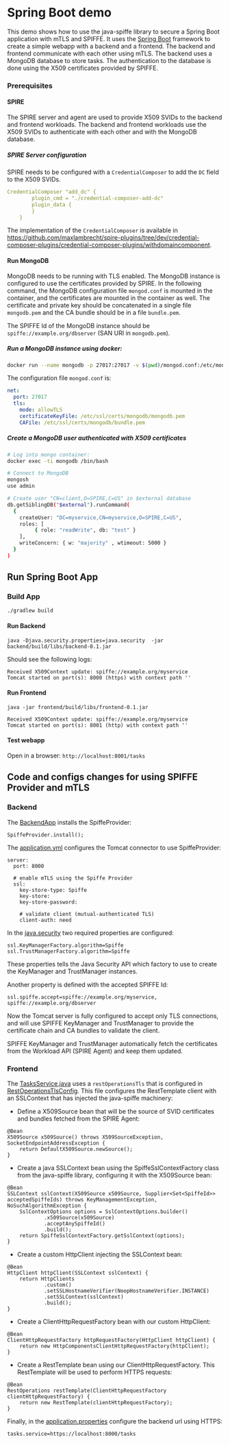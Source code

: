 # Spring Boot demo

This demo shows how to use the java-spiffe library to secure a Spring Boot application with mTLS and SPIFFE.
It uses the [Spring Boot](https://spring.io/projects/spring-boot) framework to create a simple webapp with a backend and a frontend.
The backend and frontend communicate with each other using mTLS.
The backend uses a MongoDB database to store tasks.
The authentication to the database is done using the X509 certificates provided by SPIFFE.


### Prerequisites

#### SPIRE

The SPIRE server and agent are used to provide X509 SVIDs to the backend and frontend workloads.
The backend and frontend workloads use the X509 SVIDs to authenticate with each other and with the MongoDB database.

##### SPIRE Server configuration

SPIRE needs to be configured with a `CredentialComposer` to add the `DC` field to the X509 SVIDs.

```yaml
CredentialComposer "add_dc" {
        plugin_cmd = "./credential-composer-add-dc"
		plugin_data {
		}
	}
```

The implementation of the `CredentialComposer` is available in https://github.com/maxlambrecht/spire-plugins/tree/dev/credential-composer-plugins/credential-composer-plugins/withdomaincomponent.


#### Run MongoDB

MongoDB needs to be running with TLS enabled. The MongoDB instance is configured to use the certificates provided by SPIRE.
In the following command, the MongoDB configuration file `mongod.conf` is mounted in the container, and the certificates are mounted
in the container as well. The certificate and private key should be concatenated in a single file `mongodb.pem` and the CA bundle
should be in a file `bundle.pem`.

The SPIFFE Id of the MongoDB instance should be `spiffe://example.org/dbserver` (SAN URI in `mongodb.pem`).

##### Run a MongoDB instance using docker:

```bash
docker run --name mongodb -p 27017:27017 -v $(pwd)/mongod.conf:/etc/mongod.conf -v $(pwd)/mongodb.pem:/etc/ssl/certs/mongodb/mongodb.pem -v $(pwd)/bundle.pem:/etc/ssl/certs/mongodb/bundle.pem mongo:5.0 --config /etc/mongod.conf
```

The configuration file `mongod.conf` is:

```yaml
net:
  port: 27017
  tls:
    mode: allowTLS
    certificateKeyFile: /etc/ssl/certs/mongodb/mongodb.pem
    CAFile: /etc/ssl/certs/mongodb/bundle.pem
```

##### Create a MongoDB user authenticated with X509 certificates

```bash
# Log into mongo container:
docker exec -ti mongodb /bin/bash

# Connect to MongoDB
mongosh
use admin

# Create user "CN=client,O=SPIRE,C=US" in $external database
db.getSiblingDB("$external").runCommand(
  {
    createUser: "DC=myservice,CN=myservice,O=SPIRE,C=US",
    roles: [
         { role: "readWrite", db: "test" }
    ],
    writeConcern: { w: "majority" , wtimeout: 5000 }
  }
)
```

## Run Spring Boot App

### Build App 

```
./gradlew build
```

#### Run Backend

```
java -Djava.security.properties=java.security  -jar backend/build/libs/backend-0.1.jar
```

Should see the following logs:
```
Received X509Context update: spiffe://example.org/myservice
Tomcat started on port(s): 8000 (https) with context path ''
```

#### Run Frontend

```
java -jar frontend/build/libs/frontend-0.1.jar
```

```
Received X509Context update: spiffe://example.org/myservice
Tomcat started on port(s): 8001 (http) with context path ''
```

#### Test webapp

Open in a browser: `http://localhost:8001/tasks`

## Code and configs changes for using SPIFFE Provider and mTLS

### Backend

The [BackendApp](backend/src/main/java/com/example/BackendApp.java) installs the SpiffeProvider:

```
SpiffeProvider.install();
```

The [application.yml](backend/src/main/resources/application.yml) configures the Tomcat connector to use SpiffeProvider:

```
server:
  port: 8000

  # enable mTLS using the Spiffe Provider
  ssl:
    key-store-type: Spiffe
    key-store:    
    key-store-password:

    # validate client (mutual-authenticated TLS)
    client-auth: need
```

In the [java.security](java.security) two required properties are configured:

```
ssl.KeyManagerFactory.algorithm=Spiffe
ssl.TrustManagerFactory.algorithm=Spiffe 
```
These properties tells the Java Security API which factory to use to create the KeyManager and TrustManager instances.

Another property is defined with the accepted SPIFFE Id:

```
ssl.spiffe.accept=spiffe://example.org/myservice, spiffe://example.org/dbserver
```

Now the Tomcat server is fully configured to accept only TLS connections, and will use SPIFFE KeyManager and TrustManager to provide
the certificate chain and CA bundles to validate the client.

SPIFFE KeyManager and TrustManager automatically fetch the certificates from the Workload API (SPIRE Agent) and keep them updated. 

### Frontend

The [TasksService.java](frontend/src/main/java/com/example/service/TasksService.java) uses a `restOperationsTls` that
is configured in [RestOperationsTlsConfig](frontend/src/main/java/com/example/RestOperationsTlsConfig.java). This file
configures the RestTemplate client with an SSLContext that has injected the java-spiffe machinery:


* Define a X509Source bean that will be the source of SVID certificates and bundles fetched from the SPIRE Agent:

```
@Bean 
X509Source x509Source() throws X509SourceException, SocketEndpointAddressException {
    return DefaultX509Source.newSource();
}
```

* Create a java SSLContext bean using the SpiffeSslContextFactory class from the java-spiffe library, configuring it with the
X509Source bean:

```
@Bean
SSLContext sslContext(X509Source x509Source, Supplier<Set<SpiffeId>> acceptedSpiffeIds) throws KeyManagementException, NoSuchAlgorithmException {
    SslContextOptions options = SslContextOptions.builder()
            .x509Source(x509Source)
            .acceptAnySpiffeId()
            .build();
    return SpiffeSslContextFactory.getSslContext(options);
}
```

* Create a custom HttpClient injecting the SSLContext bean:

```
@Bean
HttpClient httpClient(SSLContext sslContext) {
    return HttpClients
            .custom()
            .setSSLHostnameVerifier(NoopHostnameVerifier.INSTANCE)
            .setSSLContext(sslContext)
            .build();
}
```

* Create a ClientHttpRequestFactory bean with our custom HttpClient:
```
@Bean
ClientHttpRequestFactory httpRequestFactory(HttpClient httpClient) {
    return new HttpComponentsClientHttpRequestFactory(httpClient);
}
```

* Create a RestTemplate bean using our ClientHttpRequestFactory. This RestTemplate will be used to perform HTTPS requests:

```
@Bean
RestOperations restTemplate(ClientHttpRequestFactory clientHttpRequestFactory) {
    return new RestTemplate(clientHttpRequestFactory);
}
```

Finally, in the [application.properties](frontend/src/main/resources/application.properties) configure the backend url using HTTPS:

```
tasks.service=https://localhost:8000/tasks
```
